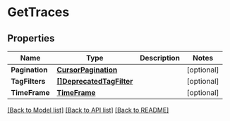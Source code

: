 # GetTraces

## Properties

Name | Type | Description | Notes
------------ | ------------- | ------------- | -------------
**Pagination** | [**CursorPagination**](CursorPagination.md) |  | [optional] 
**TagFilters** | [**[]DeprecatedTagFilter**](DeprecatedTagFilter.md) |  | [optional] 
**TimeFrame** | [**TimeFrame**](TimeFrame.md) |  | [optional] 

[[Back to Model list]](../README.md#documentation-for-models) [[Back to API list]](../README.md#documentation-for-api-endpoints) [[Back to README]](../README.md)


